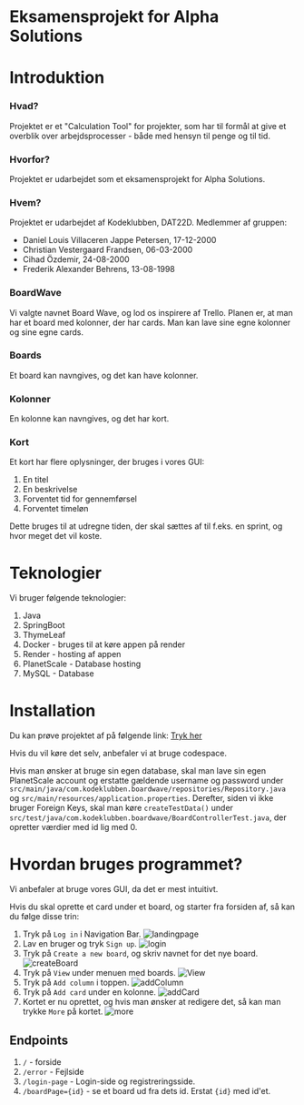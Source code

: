 # Eksamensprojekt for Alpha Solutions

# Introduktion
### Hvad?
Projektet er et "Calculation Tool" for projekter, som har til formål at give et overblik over arbejdsprocesser - både med hensyn til penge og til tid.

### Hvorfor?
Projektet er udarbejdet som et eksamensprojekt for Alpha Solutions.

### Hvem?
Projektet er udarbejdet af Kodeklubben, DAT22D.
Medlemmer af gruppen:

 - Daniel Louis Villaceren Jappe Petersen, 17-12-2000
 - Christian Vestergaard Frandsen, 06-03-2000
 - Cihad Özdemir, 24-08-2000
 - Frederik Alexander Behrens, 13-08-1998

### BoardWave
Vi valgte navnet Board Wave, og lod os inspirere af Trello. Planen er, at man har et board med kolonner, der har cards. Man kan lave sine egne kolonner og sine egne cards. 

### Boards
Et board kan navngives, og det kan have kolonner.

### Kolonner
En kolonne kan navngives, og det har kort.

### Kort
Et kort har flere oplysninger, der bruges i vores GUI:

1. En titel
2. En beskrivelse
3. Forventet tid for gennemførsel
4. Forventet timeløn

Dette bruges til at udregne tiden, der skal sættes af til f.eks. en sprint, og hvor meget det vil koste.


# Teknologier
Vi bruger følgende teknologier:
1. Java
2. SpringBoot
3. ThymeLeaf
5. Docker - bruges til at køre appen på render
6. Render - hosting af appen
7. PlanetScale - Database hosting
8. MySQL - Database


# Installation
Du kan prøve projektet af på følgende link: [Tryk her](https://boardwave.onrender.com/)

Hvis du vil køre det selv, anbefaler vi at bruge codespace.

Hvis man ønsker at bruge sin egen database, skal man lave sin egen PlanetScale account og erstatte gældende username og password under `src/main/java/com.kodeklubben.boardwave/repositories/Repository.java` og `src/main/resources/application.properties`. Derefter, siden vi ikke bruger Foreign Keys, skal man køre `createTestData()` under `src/test/java/com.kodeklubben.boardwave/BoardControllerTest.java`, der opretter værdier med id lig med 0.

# Hvordan bruges programmet?
Vi anbefaler at bruge vores GUI, da det er mest intuitivt. 

Hvis du skal oprette et card under et board, og starter fra forsiden af, så kan du følge disse trin:

1. Tryk på `Log in` i Navigation Bar. ![landingpage](https://github.com/danieljappe/AlphaSolutionsEksamensProjekt/assets/113135538/a305e961-6ce7-4b2a-bdff-230836b5f6f5)
2. Lav en bruger og tryk `Sign up`. ![login](https://github.com/danieljappe/AlphaSolutionsEksamensProjekt/assets/113135538/c57b179b-f4cd-4815-8c2c-ac431a040234)
3. Tryk på `Create a new board`, og skriv navnet for det nye board. ![createBoard](https://github.com/danieljappe/AlphaSolutionsEksamensProjekt/assets/113135538/ac541092-f5bd-4697-81eb-ce276e844041)
4. Tryk på `View` under menuen med boards. ![View](https://github.com/danieljappe/AlphaSolutionsEksamensProjekt/assets/113135538/24fb1d11-9088-4333-89f8-4eaa89b35d7c)
5. Tryk på `Add column` i toppen. ![addColumn](https://github.com/danieljappe/AlphaSolutionsEksamensProjekt/assets/113135538/69924a4b-2ae0-4740-9b0e-eac51be545c4)
6. Tryk på `Add card` under en kolonne. ![addCard](https://github.com/danieljappe/AlphaSolutionsEksamensProjekt/assets/113135538/5eb7f612-1b82-452e-b0f5-0fa7a07afe1a)
7. Kortet er nu oprettet, og hvis man ønsker at redigere det, så kan man trykke `More` på kortet. ![more](https://github.com/danieljappe/AlphaSolutionsEksamensProjekt/assets/113135538/93fe711a-81b0-4ada-8217-c526cdceaa39)

## Endpoints
1. `/` - forside
2. `/error` - Fejlside
3. `/login-page` - Login-side og registreringsside.
4. `/boardPage={id}` - se et board ud fra dets id. Erstat `{id}` med id'et.








